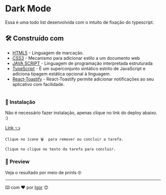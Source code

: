 # Dark Mode

Essa é uma todo list desenvolvida com o intuito de fixação do typescript.



## 🛠️ Construído com


* [HTML5](https://html.com/) - Linguagem de marcação.
* [CSS3](https://www.w3.org/Style/CSS/Overview.en.html) - Mecanismo para adicionar estilo a um documento web
* [JAVA SCRIPT](https://www.javascript.com/) - Linguagem de programação interpretada estruturada
* [TypeScript](https://icons.getbootstrap.com/#install) -  É um superconjunto sintático estrito de JavaScript e adiciona tipagem estática opcional à linguagem. 
* [React-Toastify](https://npm.io/package/react-toastify) -  React-Toastify permite adicionar notificações ao seu aplicativo com facilidade.
#

### 🔧 Instalação

Não é necessário fazer instalação, apenas clique no link do deploy abaixo. :)


[Link 👈 ](https://une-surprise.surge.sh/)


```
Clique no ícone 🗑️  para remover ou concluir a tarefa.
```
```
Clique no clique no texto da tarefa para concluir.
```
### 👀 Preview
Veja o resultado por meio de prints 🤓




---
⌨️ com ❤️ por [Igor](https://gist.github.com/0dayig0r) 😊
